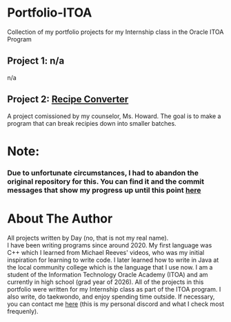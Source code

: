 # Portfolio-ITOA
Collection of my portfolio projects for my Internship class in the Oracle ITOA Program


  ## Project 1: n/a
  n/a


  ## Project 2: [Recipe Converter](https://github.com/Day-exe/PortfolioProjects/tree/main/src)
  A project comissioned by my counselor, Ms. Howard. The goal is to make a program that can break recipies down into smaller batches.

# Note:
### Due to unfortunate circumstances, I had to abandon the original repository for this. You can find it and the commit messages that show my progress up until this point [here](https://github.com/Day-exe/Portfolio-Projects)

# About The Author
All projects written by Day (no, that is not my real name).\
I have been writing programs since around 2020. My first language was C++ which I learned from Michael Reeves' videos, who was my initial inspiration for learning to write code. I later learned how to write in Java at the local community college which is the language that I use now. I am a student of the Information Technology Oracle Academy (ITOA) and am currently in high school (grad year of 2026). All of the projects in this portfolio were written for my Internship class as part of the ITOA program. I also write, do taekwondo, and enjoy spending time outside. If necessary, you can contact me [here](discordapp.com/users/988854898609238097) (this is my personal discord and what I check most frequenly).
